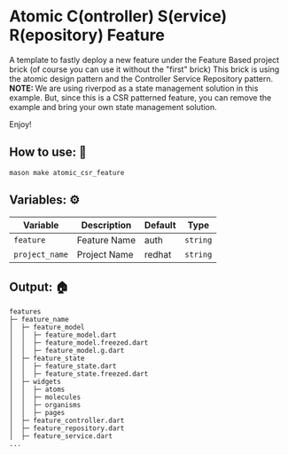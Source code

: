 # Atomic C(ontroller) S(ervice) R(epository) Feature

A template to fastly deploy a new feature under the Feature Based project brick (of course you can use it without the "first" brick) This brick is using the atomic design pattern and the Controller Service Repository pattern. <br>
<b>NOTE: </b>We are using riverpod as a state management solution in this example. But, since this is a CSR patterned feature, you can remove the example and bring your own state management solution.

Enjoy!

## How to use: 🧾

```
mason make atomic_csr_feature
```

## Variables: ⚙️

| Variable               | Description                     | Default     | Type     |
| ---------------------- | ------------------------------- | ----------- | -------- |
| `feature` | Feature Name | auth | `string` |
| `project_name` | Project Name | redhat | `string` |

## Output: 🏠
```
features
├─ feature_name
│  ├─ feature_model
│  │  ├─ feature_model.dart
│  │  ├─ feature_model.freezed.dart
│  │  ├─ feature_model.g.dart
│  ├─ feature_state
│  │  ├─ feature_state.dart
│  │  ├─ feature_state.freezed.dart
│  ├─ widgets
│  │  ├─ atoms
│  │  ├─ molecules
│  │  ├─ organisms
│  │  ├─ pages
│  ├─ feature_controller.dart
│  ├─ feature_repository.dart
│  ├─ feature_service.dart
...
```